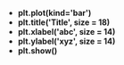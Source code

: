 * **plt.plot(kind='bar')**
* **plt.title('Title', size = 18)**
* **plt.xlabel('abc', size = 14)**
* **plt.ylabel('xyz', size = 14)**
* **plt.show()**
